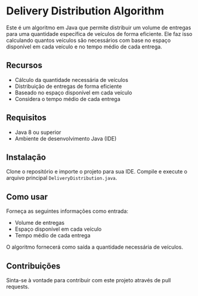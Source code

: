 # Delivery Distribution Algorithm

Este é um algoritmo em Java que permite distribuir um volume de entregas para uma quantidade específica de veículos de forma eficiente. Ele faz isso calculando quantos veículos são necessários com base no espaço disponível em cada veículo e no tempo médio de cada entrega.

## Recursos

- Cálculo da quantidade necessária de veículos
- Distribuição de entregas de forma eficiente
- Baseado no espaço disponível em cada veículo
- Considera o tempo médio de cada entrega

## Requisitos

- Java 8 ou superior
- Ambiente de desenvolvimento Java (IDE)

## Instalação

Clone o repositório e importe o projeto para sua IDE. Compile e execute o arquivo principal `DeliveryDistribution.java`.

## Como usar

Forneça as seguintes informações como entrada:

- Volume de entregas
- Espaço disponível em cada veículo
- Tempo médio de cada entrega

O algoritmo fornecerá como saída a quantidade necessária de veículos.

## Contribuições

Sinta-se à vontade para contribuir com este projeto através de pull requests.

